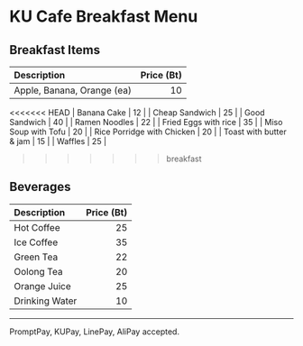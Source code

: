 # KU Cafe Breakfast Menu

## Breakfast Items

| Description                | Price (Bt) |
|:---------------------------|-----:|
| Apple, Banana, Orange (ea) |  10  |
<<<<<<< HEAD
| Banana Cake                |  12  |
| Cheap Sandwich             |  25  |
| Good Sandwich              |  40  |
| Ramen Noodles              |  22  |
| Fried Eggs with rice       |  35  |
| Miso Soup with Tofu        |  20  |
| Rice Porridge with Chicken |  20  |
| Toast with butter & jam    |  15  |
| Waffles                    |  25  |
>>>>>>> breakfast

## Beverages

| Description                | Price (Bt) |
|:---------------------------|-----:|
| Hot Coffee                 |  25  |
| Ice Coffee                 |  35  |
| Green Tea                  |  22  |
| Oolong Tea                 |  20  |
| Orange Juice               |  25  |
| Drinking Water             |  10  |

---

PromptPay, KUPay, LinePay, AliPay accepted.

